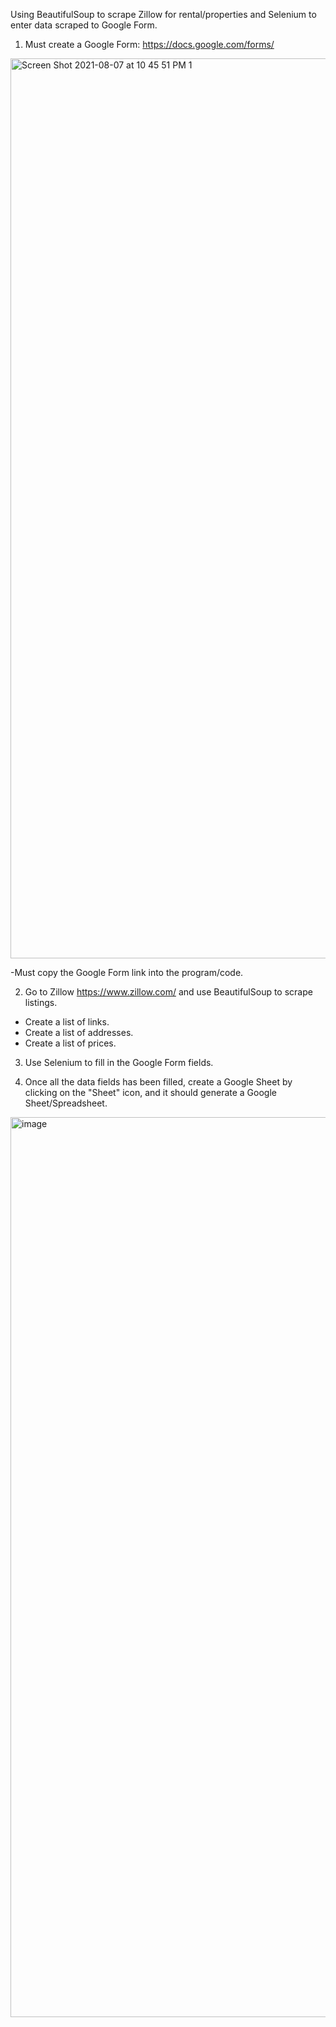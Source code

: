 Using BeautifulSoup to scrape Zillow for rental/properties and Selenium to enter data scraped to Google Form.

1. Must create a Google Form: https://docs.google.com/forms/
  <img width="1440" alt="Screen Shot 2021-08-07 at 10 45 51 PM 1" src="https://user-images.githubusercontent.com/80412098/128622220-013bae02-b219-48f3-8684-71fa839b97ce.png">

  -Must copy the Google Form link into the program/code.
  
2. Go to Zillow https://www.zillow.com/ and use BeautifulSoup to scrape listings.
  - Create a list of links.
  - Create a list of addresses.
  - Create a list of prices.
 
3. Use Selenium to fill in the Google Form fields.

4. Once all the data fields has been filled, create a Google Sheet by clicking on the "Sheet" icon, and it should generate a Google Sheet/Spreadsheet.
  <img width="1440" alt="image" src="https://user-images.githubusercontent.com/80412098/128622270-f172fad1-88b7-4b11-a67b-efa15cb15c96.png">


